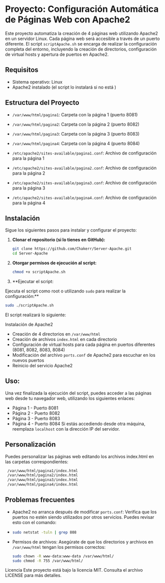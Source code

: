# Proyecto: Configuración Automática de Páginas Web con Apache2

Este proyecto automatiza la creación de 4 páginas web utilizando Apache2 en un servidor Linux. Cada página web será accesible a través de un puerto diferente. El script `scriptApache.sh` se encarga de realizar la configuración completa del entorno, incluyendo la creación de directorios, configuración de virtual hosts y apertura de puertos en Apache2.

## Requisitos

- Sistema operativo: Linux 
- Apache2 instalado (el script lo instalará si no está )

## Estructura del Proyecto

- `/var/www/html/pagina1`: Carpeta con la página 1 (puerto 8081)
- `/var/www/html/pagina2`: Carpeta con la página 2 (puerto 8082)
- `/var/www/html/pagina3`: Carpeta con la página 3 (puerto 8083)
- `/var/www/html/pagina4`: Carpeta con la página 4 (puerto 8084)
  
- `/etc/apache2/sites-available/pagina1.conf`: Archivo de configuración para la página 1
- `/etc/apache2/sites-available/pagina2.conf`: Archivo de configuración para la página 2
- `/etc/apache2/sites-available/pagina3.conf`: Archivo de configuración para la página 3
- `/etc/apache2/sites-available/pagina4.conf`: Archivo de configuración para la página 4

## Instalación

Sigue los siguientes pasos para instalar y configurar el proyecto:

1. **Clonar el repositorio (si lo tienes en GitHub):**

   ```bash
   git clone https://github.com/Chakerr/Server-Apache.git
   cd Server-Apache
   ```
2. **Otorgar permisos de ejecución al script:**

   ```bash
   chmod +x scriptApache.sh
   ```
3. **Ejecutar el script:

Ejecuta el script como root o utilizando `sudo` para realizar la configuración:**

   ```bash
   sudo ./scriptApache.sh
   ```
El script realizará lo siguiente:

Instalación de Apache2
- Creación de 4 directorios en `/var/www/html`
- Creación de archivos `index.html` en cada directorio
- Configuración de virtual hosts para cada página en puertos diferentes (8081, 8082, 8083, 8084)
- Modificación del archivo `ports.conf` de Apache2 para escuchar en los nuevos puertos
- Reinicio del servicio Apache2

## Uso:
Una vez finalizada la ejecución del script, puedes acceder a las páginas web desde tu navegador web, utilizando los siguientes enlaces:
  - Página 1 - Puerto 8081
  - Página 2 - Puerto 8082
  - Página 3 - Puerto 8083
  - Página 4 - Puerto 8084
Si estás accediendo desde otra máquina, reemplaza `localhost` con la dirección IP del servidor.

## Personalización
Puedes personalizar las páginas web editando los archivos index.html en las carpetas correspondientes:

   ```bash
    /var/www/html/pagina1/index.html
    /var/www/html/pagina2/index.html
    /var/www/html/pagina3/index.html
    /var/www/html/pagina4/index.html
   ```

## Problemas frecuentes
- Apache2 no arranca después de modificar `ports.conf`: Verifica que los puertos no estén siendo utilizados por otros servicios. Puedes revisar esto con el comando:
- 
   ```bash
   sudo netstat -tuln | grep 808
   ```
- Permisos de archivos: Asegúrate de que los directorios y archivos en `/var/www/html` tengan los permisos correctos:
   ```bash
   sudo chown -R www-data:www-data /var/www/html/
   sudo chmod -R 755 /var/www/html/
   ```

Licencia
Este proyecto está bajo la licencia MIT. Consulta el archivo LICENSE para más detalles.

